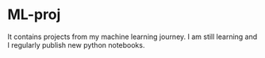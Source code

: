# ML-proj
It contains projects from my machine learning journey. I am still learning and I regularly publish new python notebooks.
